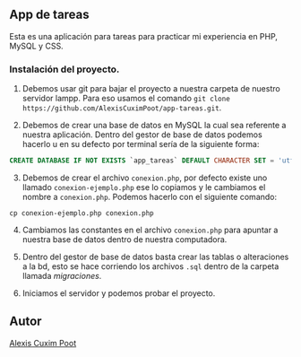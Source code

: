 ## App de tareas

Esta es una aplicación para tareas para practicar mi experiencia en PHP, MySQL y CSS.

### Instalación del proyecto.

1. Debemos usar git para bajar el proyecto a nuestra carpeta de nuestro servidor lampp. Para eso usamos el comando `git clone https://github.com/AlexisCuximPoot/app-tareas.git`.

2. Debemos de crear una base de datos en MySQL la cual sea referente a nuestra aplicación. Dentro del gestor de base de datos podemos hacerlo u en su defecto por terminal sería de la siguiente forma:
```sql
CREATE DATABASE IF NOT EXISTS `app_tareas` DEFAULT CHARACTER SET = 'utf8' DEFAULT COLLATE 'utf8_general_ci';
```
3. Debemos de crear el archivo `conexion.php`, por defecto existe uno llamado `conexion-ejemplo.php` ese lo copiamos y le cambiamos el nombre a `conexion.php`. Podemos hacerlo con el siguiente comando:

```
cp conexion-ejemplo.php conexion.php
```

4. Cambiamos las constantes en el archivo `conexion.php` para apuntar a nuestra base de datos dentro de nuestra computadora.

5. Dentro del gestor de base de datos basta crear las tablas o alteraciones a la bd, esto se hace corriendo los archivos `.sql` dentro de la carpeta llamada _migraciones_.

6. Iniciamos el servidor y podemos probar el proyecto.


## Autor

[Alexis Cuxim Poot](https://github.com/AlexisCuximPoot)